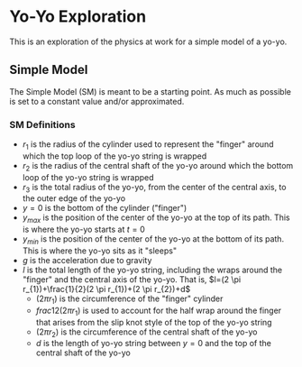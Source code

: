 # Yo-Yo Exploration
This is an exploration of the physics at work for a simple model of a yo-yo.

## Simple Model
The Simple Model (SM) is meant to be a starting point. As much as possible is set to a constant value and/or approximated.

  ### SM Definitions
  - $r_1$ is the radius of the cylinder used to represent the "finger" around which the top loop of the yo-yo string is wrapped
  - $r_2$ is the radius of the central shaft of the yo-yo around which the bottom loop of the yo-yo string is wrapped
  - $r_3$ is the total radius of the yo-yo, from the center of the central axis, to the outer edge of the yo-yo
  - $y=0$ is the bottom of the cylinder ("finger")
  - $y_{max}$ is the position of the center of the yo-yo at the top of its path. This is where the yo-yo starts at $t=0$
  - $y_{min}$ is the position of the center of the yo-yo at the bottom of its path. This is where the yo-yo sits as it "sleeps"
  - $g$ is the acceleration due to gravity
  - $l$ is the total length of the yo-yo string, including the wraps around the "finger" and the central axis of the yo-yo. That is, $l=(2 \pi r_{1})+\frac{1}{2}(2 \pi r_{1})+(2 \pi r_{2})+d$
    - $(2 \pi r_{1})$ is the circumference of the "finger" cylinder
    - $frac{1}{2}(2 \pi r_{1})$ is used to account for the half wrap around the finger that arises from the slip knot style of the top of the yo-yo string
    - $(2 \pi r_{2})$ is the circumference of the central shaft of the yo-yo
    - $d$ is the length of yo-yo string between $y=0$ and the top of the central shaft of the yo-yo
